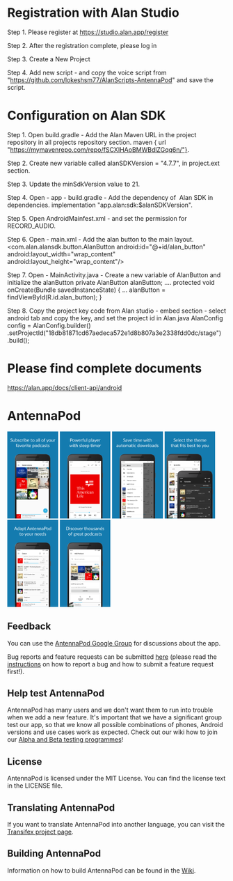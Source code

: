 # Registration with Alan Studio
Step 1. Please register at https://studio.alan.app/register

Step 2. After the registration complete, please log in

Step 3. Create a New Project

Step 4. Add new script - and copy the voice script from "https://github.com/lokeshsm77/AlanScripts-AntennaPod" and save the script.

# Configuration on Alan SDK
Step 1. Open build.gradle - Add the Alan Maven URL in the project repository in all projects repository section.
maven { url "https://mymavenrepo.com/repo/fSCXIHAoBMWBdlZGqq6n/"}.

Step 2. Create new variable called alanSDKVersion = "4.7.7", in project.ext section.

Step 3. Update the minSdkVersion value to 21.

Step 4. Open - app - build.gradle - Add the dependency of  Alan SDK in dependencies.
implementation "app.alan:sdk:$alanSDKVersion".

Step 5. Open AndroidMainfest.xml - and set the permission for RECORD_AUDIO.
<uses-permission android:name="android.permission.RECORD_AUDIO"/>

Step 6. Open - main.xml - Add the alan button to the main layout.
<com.alan.alansdk.button.AlanButton
android:id="@+id/alan_button"
android:layout_width="wrap_content"
android:layout_height="wrap_content"/>

Step 7. Open - MainActivity.java - Create a new variable of AlanButton and initialize the alanButton
private AlanButton alanButton;
....
protected void onCreate(Bundle savedInstanceState) {
...
alanButton = findViewById(R.id.alan_button);
}

Step 8. Copy the project key code from Alan studio - embed section - select android tab and copy the key, and set the project id in Alan.java 
AlanConfig config = AlanConfig.builder()
.setProjectId("18db81871cd67aedeca572e1d8b807a3e2338fdd0dc/stage")
.build();

# Please find complete documents
https://alan.app/docs/client-api/android


# AntennaPod

     
<img src="https://raw.githubusercontent.com/AntennaPod/AntennaPod/develop/app/src/main/play/listings/en-US/graphics/phone-screenshots/00.png" alt="Screenshot 0" height="200"> <img src="https://raw.githubusercontent.com/AntennaPod/AntennaPod/develop/app/src/main/play/listings/en-US/graphics/phone-screenshots/01.png" alt="Screenshot 1" height="200"> <img src="https://raw.githubusercontent.com/AntennaPod/AntennaPod/develop/app/src/main/play/listings/en-US/graphics/phone-screenshots/02.png" alt="Screenshot 2" height="200"> <img src="https://raw.githubusercontent.com/AntennaPod/AntennaPod/develop/app/src/main/play/listings/en-US/graphics/phone-screenshots/03.png" alt="Screenshot 3" height="200"> <img src="https://raw.githubusercontent.com/AntennaPod/AntennaPod/develop/app/src/main/play/listings/en-US/graphics/phone-screenshots/04.png" alt="Screenshot 4" height="200"> <img src="https://raw.githubusercontent.com/AntennaPod/AntennaPod/develop/app/src/main/play/listings/en-US/graphics/phone-screenshots/05.png" alt="Screenshot 5" height="200">


## Feedback
You can use the [AntennaPod Google Group](https://groups.google.com/forum/#!forum/antennapod) for discussions about the app.

Bug reports and feature requests can be submitted [here](https://github.com/AntennaPod/AntennaPod/issues) (please read the [instructions](https://github.com/AntennaPod/AntennaPod/blob/master/CONTRIBUTING.md) on how to report a bug and how to submit a feature request first!).

## Help test AntennaPod
AntennaPod has many users and we don't want them to run into trouble when we add a new feature. It's important that we have a significant group test our app, so that we know all possible combinations of phones, Android versions and use cases work as expected. Check out our wiki how to join our [Alpha and Beta testing programmes](https://github.com/AntennaPod/AntennaPod/wiki/Help-test-AntennaPod)!

## License

AntennaPod is licensed under the MIT License. You can find the license text in the LICENSE file.

## Translating AntennaPod
If you want to translate AntennaPod into another language, you can visit the [Transifex project page](https://www.transifex.com/antennapod/antennapod/).


## Building AntennaPod

Information on how to build AntennaPod can be found in the [Wiki](https://github.com/AntennaPod/AntennaPod/wiki/Building-AntennaPod).

